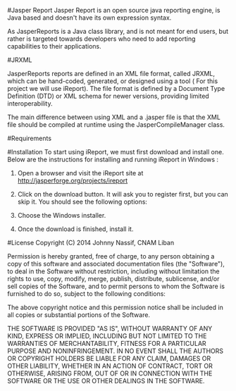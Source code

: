 #Jasper Report 
Jasper Report is an open source java reporting engine, is Java based and doesn't have its own expression syntax.

As JasperReports is a Java class library, and is not meant for end users, but rather is targeted towards developers who need to add reporting capabilities to their applications.

#JRXML

JasperReports reports are defined in an XML file format, called JRXML, which can be hand-coded, generated, or designed using a tool ( For this project we will use iReport). The file format is defined by a Document Type Definition (DTD) or XML schema for newer versions, providing limited interoperability.

The main difference between using XML and a .jasper file is that the XML file should be compiled at runtime using the JasperCompileManager class.

#Requirements


#Installation
To start using iReport, we must first download and install one. Below are the instructions for installing and running iReport in Windows :

1. Open a browser and visit the iReport site at http://jasperforge.org/projects/ireport

2. Click on the download button. It will ask you to register first, but you can skip it.
You should see the following options:

3. Choose the Windows installer.

4. Once the download is finished, install it.

#License
Copyright (C) 2014 Johnny Nassif, CNAM Liban

Permission is hereby granted, free of charge, to any person obtaining a copy of this software and associated documentation files (the "Software"), to deal in the Software without restriction, including without limitation the rights to use, copy, modify, merge, publish, distribute, sublicense, and/or sell copies of the Software, and to permit persons to whom the Software is furnished to do so, subject to the following conditions:

The above copyright notice and this permission notice shall be included in all copies or substantial portions of the Software.

THE SOFTWARE IS PROVIDED "AS IS", WITHOUT WARRANTY OF ANY KIND, EXPRESS OR IMPLIED, INCLUDING BUT NOT LIMITED TO THE WARRANTIES OF MERCHANTABILITY, FITNESS FOR A PARTICULAR PURPOSE AND NONINFRINGEMENT. IN NO EVENT SHALL THE AUTHORS OR COPYRIGHT HOLDERS BE LIABLE FOR ANY CLAIM, DAMAGES OR OTHER LIABILITY, WHETHER IN AN ACTION OF CONTRACT, TORT OR OTHERWISE, ARISING FROM, OUT OF OR IN CONNECTION WITH THE SOFTWARE OR THE USE OR OTHER DEALINGS IN THE SOFTWARE.
